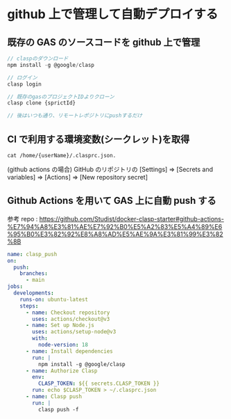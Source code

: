 # github 上で管理して自動デプロイする

## 既存の GAS のソースコードを github 上で管理

```js
// claspのダウンロード
npm install -g @google/clasp

// ログイン
clasp login

// 既存のgasのプロジェクトIDよりクローン
clasp clone {sprictId}

// 後はいつも通り、リモートレポジトリにpushするだけ
```

## CI で利用する環境変数(シークレット)を取得

```
cat /home/{userName}/.clasprc.json.
```

(github actions の場合)
GitHub のリポジトリの [Settings] => [Secrets and variables] => [Actions] => [New repository secret]

## Github Actions を用いて GAS 上に自動 push する

参考 repo : <https://github.com/Studist/docker-clasp-starter#github-actions-%E7%94%A8%E3%81%AE%E7%92%B0%E5%A2%83%E5%A4%89%E6%95%B0%E3%82%92%E8%A8%AD%E5%AE%9A%E3%81%99%E3%82%8B>

```yml
name: clasp_push
on:
  push:
    branches:
      - main
jobs:
  developments:
    runs-on: ubuntu-latest
    steps:
      - name: Checkout repository
        uses: actions/checkout@v3
      - name: Set up Node.js
        uses: actions/setup-node@v3
        with:
          node-version: 18
      - name: Install dependencies
        run: |
          npm install -g @google/clasp
      - name: Authorize Clasp
        env:
          CLASP_TOKEN: ${{ secrets.CLASP_TOKEN }}
        run: echo $CLASP_TOKEN > ~/.clasprc.json
      - name: Clasp push
        run: |
          clasp push -f
```
